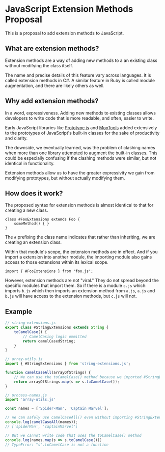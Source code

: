 # JavaScript Extension Methods Proposal

This is a proposal to add extension methods to JavaScript.

## What are extension methods?

Extension methods are a way of adding new methods to a an existing class without
modifying the class itself.

The name and precise details of this feature vary across languages. It is called
extension methods in C#. A similar feature in Ruby is called module
augmentation, and there are likely others as well.

## Why add extension methods?

In a word, expressiveness. Adding new methods to existing classes allows
developers to write code that is more readable, and often, easier to write.

Early JavaScript libraries like [Prototype.js][prototype] and
[MooTools][mootools] added extensively to the prototypes of JavaScript's
built-in classes for the sake of productivity and clarity.

The downside, we eventually learned, was the problem of clashing names when
more than one library attempted to augment the built-in classes. This could be
especially confusing if the clashing methods were similar, but not identical
in functionality.

Extension methods allow us to have the greater expressivity we gain from
modifying prototypes, but without actually modifying them.

## How does it work?

The proposed syntax for extension methods is almost identical to that for
creating a new class.

```
class #FooExtensions extends Foo {
    someMethod() { }
}
```

The `#` prefixing the class name indicates that rather than inheriting, we are creating
an extension class.

Within that module's scope, the extension methods are in effect. And if you
import a extension into another module, the importing module also gains access
to those extensions within its lexical scope.

```
import { #FooExtensions } from 'foo.js';
```

However, extension methods are not "viral." They do not spread beyond the
specific modules that import them. So if there is a module `c.js` which imports
`b.js` which then imports an extension method from `a.js`, `a.js` and `b.js`
will have access to the extension methods, but `c.js` will not.

## Example

```js
// string-extensions.js
export class #StringExtensions extends String {
    toCamelCase() {
        // CamelCasing logic ommitted
        return camelCasedString;
    }
}
```

```js
// array-utils.js
import { #StringExtensions } from 'string-extensions.js';

function camelCaseAll(arrayOfStrings) {
    // We can use the toCamelCase() method because we imported #StringExtensions
    return arrayOfStrings.map(s => s.toCamelCase());
}
```

```js
// process-names.js
import 'array-utils.js'

const names = ['Spider-Man', 'Captain Marvel'];

// We can safely use camelCaseAll() even without importing #StringExtensions
console.log(camelCaseAll(names));
// ['spiderMan', 'captainMarvel']

// But we cannot write code that uses the toCamelCase() method
console.log(names.map(s => s.toCamelCase()))
// TypeError: "s".toCamelCase is not a function
```

[prototype]:http://prototypejs.org/
[mootools]: https://mootools.net/